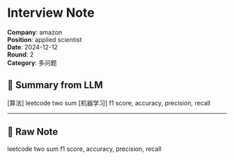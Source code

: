 # Interview Note

**Company**: amazon  
**Position**: applied scientist  
**Date**: 2024-12-12  
**Round**: 2  
**Category**: 多问题  

## 🧾 Summary from LLM

[算法] leetcode two sum
[机器学习] f1 score, accuracy, precision, recall

---

## 📝 Raw Note

leetcode two sum
f1 score, accuracy, precision, recall